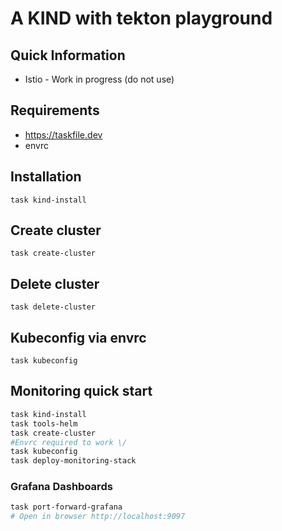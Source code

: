 # A KIND with tekton playground

## Quick Information

- Istio - Work in progress (do not use)

## Requirements

- <https://taskfile.dev>
- envrc

## Installation

`task kind-install`

## Create cluster

`task create-cluster`

## Delete cluster

`task delete-cluster`

## Kubeconfig via envrc

`task kubeconfig`

## Monitoring quick start

```bash
task kind-install
task tools-helm
task create-cluster
#Envrc required to work \/
task kubeconfig
task deploy-monitoring-stack
```

### Grafana Dashboards

```bash
task port-forward-grafana
# Open in browser http://localhost:9097
```

